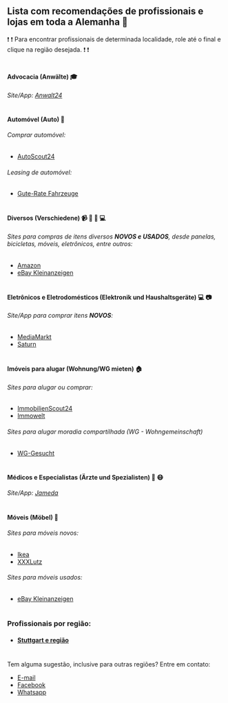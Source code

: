 ## Lista com recomendações de profissionais e lojas em toda a Alemanha :book:

:exclamation: :exclamation: Para encontrar profissionais de determinada localidade, role até o final e clique na região desejada. :exclamation: :exclamation:
#
#### Advocacia (Anwälte) :mortar_board:

###### Site/App: [Anwalt24](https://anwalt24.de)
#

#### Automóvel (Auto) :car:

###### Comprar automóvel:

- [AutoScout24](https://autoscout24.de)

###### Leasing de automóvel: 

- [Gute-Rate Fahrzeuge](https://www.gute-rate.de/Fahrzeuge)
#

#### Diversos (Verschiedene) :video_camera: :shower: :bicyclist: :computer:

###### Sites para compras de itens diversos **NOVOS e USADOS**, desde panelas, bicicletas, móveis, eletrônicos, entre outros:

- [Amazon](https://www.amazon.de/)
- [eBay Kleinanzeigen](https://www.ebay-kleinanzeigen.de/)
#

#### Eletrônicos e Eletrodomésticos (Elektronik und Haushaltsgeräte) :computer: :camera:

###### Site/App para comprar itens **NOVOS**:

- [MediaMarkt](https://www.mediamarkt.de/)
- [Saturn](https://www.saturn.de/)
#
#### Imóveis para alugar (Wohnung/WG mieten) :house:

###### Sites para alugar ou comprar:

- [ImmobilienScout24](https://immobilienscout24.de)
- [Immowelt](https://immowelt.de)

###### Sites para alugar moradia compartilhada (WG - Wohngemeinschaft)

- [WG-Gesucht](https://wg-gesucht.de)
#
#### Médicos e Especialistas (Ärzte und Spezialisten) :hospital: :mask:

###### Site/App: [Jameda](https://www.jameda.de/)

#
#### Móveis (Möbel) :bathtub:

###### Sites para móveis novos:

- [Ikea](http://ikea.de)
- [XXXLutz](https://xxxlutz.de)

###### Sites para móveis usados:

- [eBay Kleinanzeigen](https://www.ebay-kleinanzeigen.de/)
#
### Profissionais por região:
- #### [Stuttgart e região](https://github.com/gabrielbahniuk/deutschland-awesome-list/blob/master/Stuttgart.md)

#
Tem alguma sugestão, inclusive para outras regiões? Entre em contato:
- [E-mail](mailto:gabrieldiasbnu@hotmail.com)
- [Facebook](https://www.facebook.com/gabrieldiasbnu)
- [Whatsapp](https://api.whatsapp.com/send?phone=4917687833474)
